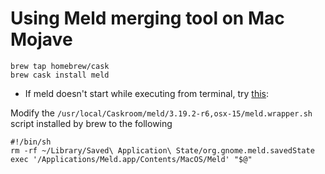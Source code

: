 # Using Meld merging tool on Mac Mojave

```
brew tap homebrew/cask
brew cask install meld
```

* If meld doesn't start while executing from terminal, try [this](https://github.com/yousseb/meld/issues/70#issuecomment-479199105):

Modify the `/usr/local/Caskroom/meld/3.19.2-r6,osx-15/meld.wrapper.sh` script installed by brew to the following

```
#!/bin/sh
rm -rf ~/Library/Saved\ Application\ State/org.gnome.meld.savedState
exec '/Applications/Meld.app/Contents/MacOS/Meld' "$@"
```

